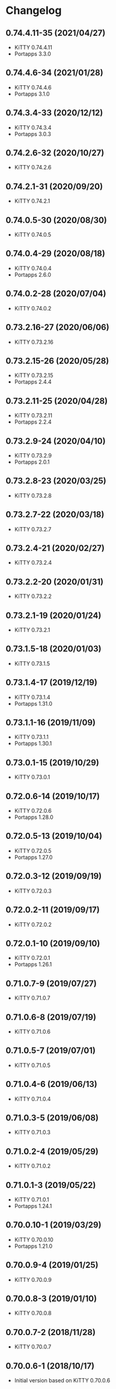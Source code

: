 # Changelog

## 0.74.4.11-35 (2021/04/27)

* KiTTY 0.74.4.11
* Portapps 3.3.0

## 0.74.4.6-34 (2021/01/28)

* KiTTY 0.74.4.6
* Portapps 3.1.0

## 0.74.3.4-33 (2020/12/12)

* KiTTY 0.74.3.4
* Portapps 3.0.3

## 0.74.2.6-32 (2020/10/27)

* KiTTY 0.74.2.6

## 0.74.2.1-31 (2020/09/20)

* KiTTY 0.74.2.1

## 0.74.0.5-30 (2020/08/30)

* KiTTY 0.74.0.5

## 0.74.0.4-29 (2020/08/18)

* KiTTY 0.74.0.4
* Portapps 2.6.0

## 0.74.0.2-28 (2020/07/04)

* KiTTY 0.74.0.2

## 0.73.2.16-27 (2020/06/06)

* KiTTY 0.73.2.16

## 0.73.2.15-26 (2020/05/28)

* KiTTY 0.73.2.15
* Portapps 2.4.4

## 0.73.2.11-25 (2020/04/28)

* KiTTY 0.73.2.11
* Portapps 2.2.4

## 0.73.2.9-24 (2020/04/10)

* KiTTY 0.73.2.9
* Portapps 2.0.1

## 0.73.2.8-23 (2020/03/25)

* KiTTY 0.73.2.8

## 0.73.2.7-22 (2020/03/18)

* KiTTY 0.73.2.7

## 0.73.2.4-21 (2020/02/27)

* KiTTY 0.73.2.4

## 0.73.2.2-20 (2020/01/31)

* KiTTY 0.73.2.2

## 0.73.2.1-19 (2020/01/24)

* KiTTY 0.73.2.1

## 0.73.1.5-18 (2020/01/03)

* KiTTY 0.73.1.5

## 0.73.1.4-17 (2019/12/19)

* KiTTY 0.73.1.4
* Portapps 1.31.0

## 0.73.1.1-16 (2019/11/09)

* KiTTY 0.73.1.1
* Portapps 1.30.1

## 0.73.0.1-15 (2019/10/29)

* KiTTY 0.73.0.1

## 0.72.0.6-14 (2019/10/17)

* KiTTY 0.72.0.6
* Portapps 1.28.0

## 0.72.0.5-13 (2019/10/04)

* KiTTY 0.72.0.5
* Portapps 1.27.0

## 0.72.0.3-12 (2019/09/19)

* KiTTY 0.72.0.3

## 0.72.0.2-11 (2019/09/17)

* KiTTY 0.72.0.2

## 0.72.0.1-10 (2019/09/10)

* KiTTY 0.72.0.1
* Portapps 1.26.1

## 0.71.0.7-9 (2019/07/27)

* KiTTY 0.71.0.7

## 0.71.0.6-8 (2019/07/19)

* KiTTY 0.71.0.6

## 0.71.0.5-7 (2019/07/01)

* KiTTY 0.71.0.5

## 0.71.0.4-6 (2019/06/13)

* KiTTY 0.71.0.4

## 0.71.0.3-5 (2019/06/08)

* KiTTY 0.71.0.3

## 0.71.0.2-4 (2019/05/29)

* KiTTY 0.71.0.2

## 0.71.0.1-3 (2019/05/22)

* KiTTY 0.71.0.1
* Portapps 1.24.1

## 0.70.0.10-1 (2019/03/29)

* KiTTY 0.70.0.10
* Portapps 1.21.0

## 0.70.0.9-4 (2019/01/25)

* KiTTY 0.70.0.9

## 0.70.0.8-3 (2019/01/10)

* KiTTY 0.70.0.8

## 0.70.0.7-2 (2018/11/28)

* KiTTY 0.70.0.7

## 0.70.0.6-1 (2018/10/17)

* Initial version based on KiTTY 0.70.0.6
